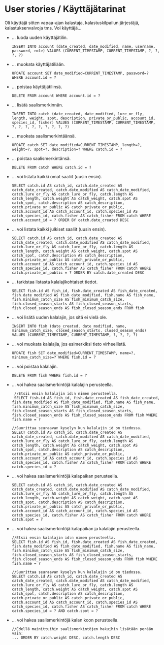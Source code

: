 # User stories / Käyttäjätarinat

Oli käyttäjä sitten vapaa-ajan kalastaja, kalastuskilpailun järjestäjä, kalastuksenvalvoja tms. Voi käyttäjä...

- ... luoda uuden käyttäjätilin.

      INSERT INTO account (date_created, date_modified, name, username, password, role) VALUES (CURRENT_TIMESTAMP, CURRENT_TIMESTAMP, ?, ?, ?, ?)

- ... muokata käyttäjätiliään.

      UPDATE account SET date_modified=CURRENT_TIMESTAMP, password=? WHERE account.id = ?

- ... poistaa käyttäjätilinsä.

      DELETE FROM account WHERE account.id = ?

- ... lisätä saalismerkinnän.

      INSERT INTO catch (date_created, date_modified, lure_or_fly, length, weight, spot, description, private_or_public, account_id, species_id, fisher) VALUES (CURRENT_TIMESTAMP, CURRENT_TIMESTAMP, ?, ?, ?, ?, ?, ?, ?, ?, ?)

- ... muokata saalismerkintäänsä.

      UPDATE catch SET date_modified=CURRENT_TIMESTAMP, length=?, weight=?, spot=?, description=? WHERE catch.id = ?

- ... poistaa saalismerkintänsä.

      DELETE FROM catch WHERE catch.id = ?

- ... voi listata kaikki omat saaliit (uusin ensin).

      SELECT catch.id AS catch_id, catch.date_created AS catch_date_created, catch.date_modified AS catch_date_modified, catch.lure_or_fly AS catch_lure_or_fly, catch.length AS catch_length, catch.weight AS catch_weight, catch.spot AS catch_spot, catch.description AS catch_description, catch.private_or_public AS catch_private_or_public, catch.account_id AS catch_account_id, catch.species_id AS catch_species_id, catch.fisher AS catch_fisher FROM catch WHERE catch.account_id = ? ORDER BY catch.date_created DESC

- ... voi listata kaikki julkiset saaliit (uusin ensin).

      SELECT catch.id AS catch_id, catch.date_created AS catch_date_created, catch.date_modified AS catch_date_modified, catch.lure_or_fly AS catch_lure_or_fly, catch.length AS catch_length, catch.weight AS catch_weight, catch.spot AS catch_spot, catch.description AS catch_description, catch.private_or_public AS catch_private_or_public, catch.account_id AS catch_account_id, catch.species_id AS catch_species_id, catch.fisher AS catch_fisher FROM catch WHERE catch.private_or_public = ? ORDER BY catch.date_created DESC

- ... tarkistaa listasta kalalajikohtaiset tiedot.

      SELECT fish.id AS fish_id, fish.date_created AS fish_date_created, fish.date_modified AS fish_date_modified, fish.name AS fish_name, fish.minimum_catch_size AS fish_minimum_catch_size, fish.closed_season_starts AS fish_closed_season_starts, fish.closed_season_ends AS fish_closed_season_ends FROM fish

- ... voi lisätä uuden kalalajin, jos sitä ei vielä ole.

      INSERT INTO fish (date_created, date_modified, name, minimum_catch_size, closed_season_starts, closed_season_ends) VALUES (CURRENT_TIMESTAMP, CURRENT_TIMESTAMP, ?, ?, ?, ?)

- ... voi muokata kalalajia, jos esimerkiksi tieto virheellistä.

      UPDATE fish SET date_modified=CURRENT_TIMESTAMP, name=?, minimum_catch_size=? WHERE fish.id = ?

- ... voi poistaa kalalajin.

      DELETE FROM fish WHERE fish.id = ?

- ... voi hakea saalismerkintöjä kalalajin perusteella.

       //Etsii ensin kalalajin id:n nimen perusteella. 
       SELECT fish.id AS fish_id, fish.date_created AS fish_date_created, fish.date_modified AS fish_date_modified, fish.name AS fish_name, fish.minimum_catch_size AS fish_minimum_catch_size, fish.closed_season_starts AS fish_closed_season_starts, fish.closed_season_ends AS fish_closed_season_ends FROM fish WHERE fish.name = ?

      //Suorittaa seuraavan kyselyn kun kalalajin id on tiedossa.
      SELECT catch.id AS catch_id, catch.date_created AS catch_date_created, catch.date_modified AS catch_date_modified, catch.lure_or_fly AS catch_lure_or_fly, catch.length AS catch_length, catch.weight AS catch_weight, catch.spot AS catch_spot, catch.description AS catch_description, catch.private_or_public AS catch_private_or_public, catch.account_id AS catch_account_id, catch.species_id AS catch_species_id, catch.fisher AS catch_fisher FROM catch WHERE catch.species_id = ?
      
- ... voi hakea saalismerkintöjä kalapaikan perusteella.

      SELECT catch.id AS catch_id, catch.date_created AS catch_date_created, catch.date_modified AS catch_date_modified, catch.lure_or_fly AS catch_lure_or_fly, catch.length AS catch_length, catch.weight AS catch_weight, catch.spot AS catch_spot, catch.description AS catch_description, catch.private_or_public AS catch_private_or_public, catch.account_id AS catch_account_id, catch.species_id AS catch_species_id, catch.fisher AS catch_fisher FROM catch WHERE catch.spot = ?
      
- ... voi hakea saalismerkintöjä kalapaikan ja kalalajin perusteella.

      //Etsii ensin kalalajin id:n nimen perusteella.
      SELECT fish.id AS fish_id, fish.date_created AS fish_date_created, fish.date_modified AS fish_date_modified, fish.name AS fish_name, fish.minimum_catch_size AS fish_minimum_catch_size, fish.closed_season_starts AS fish_closed_season_starts, fish.closed_season_ends AS fish_closed_season_ends FROM fish WHERE fish.name = ?

      //Suorittaa seuraavan kyselyn kun kalalajin id on tiedossa.
      SELECT catch.id AS catch_id, catch.date_created AS catch_date_created, catch.date_modified AS catch_date_modified, catch.lure_or_fly AS catch_lure_or_fly, catch.length AS catch_length, catch.weight AS catch_weight, catch.spot AS catch_spot, catch.description AS catch_description, catch.private_or_public AS catch_private_or_public, catch.account_id AS catch_account_id, catch.species_id AS catch_species_id, catch.fisher AS catch_fisher FROM catch WHERE catch.species_id = ? AND catch.spot = ?

- ... voi hakea saalismerkintöjä kalan koon perusteella. 

      //Edellä mainittuihin saalismerkintöjen hakuihin lisätään perään vain:
      ... ORDER BY catch.weight DESC, catch.length DESC


